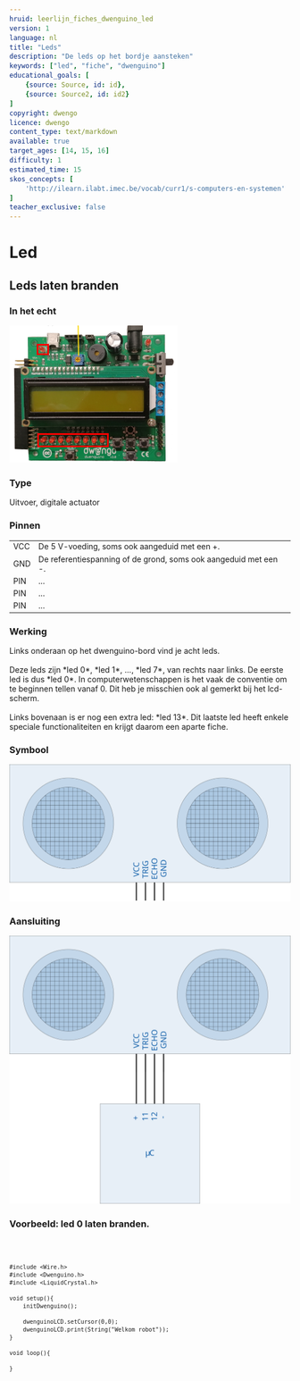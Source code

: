 ```yaml
---
hruid: leerlijn_fiches_dwenguino_led
version: 1
language: nl
title: "Leds"
description: "De leds op het bordje aansteken"
keywords: ["led", "fiche", "dwenguino"]
educational_goals: [
    {source: Source, id: id}, 
    {source: Source2, id: id2}
]
copyright: dwengo
licence: dwengo
content_type: text/markdown
available: true
target_ages: [14, 15, 16]
difficulty: 1
estimated_time: 15
skos_concepts: [
    'http://ilearn.ilabt.imec.be/vocab/curr1/s-computers-en-systemen'
]
teacher_exclusive: false
---
```


<div class="dwengo_content fiche">
    <h1 class="title">Led</h1>
    <h2 class="subtitle">Leds laten branden</h2>
    <div class="items">
        <div class="info_item item">
            <h3 class="info_item_title">In het echt</h3>
            <p class="info_item_content">
                <img src="img/leds.png" alt="Een afbeelding van de leds." title="Een afbeelding van de leds."></img>
            </p>
        </div>
        <div class="info_item item">
            <h3 class="info_item_title">Type</h3>
            <p class="info_item_content">
                Uitvoer, digitale actuator 
            </p>
        </div>
        <div class="info_item item">
            <h3 class="info_item_title">Pinnen</h3>
            <p class="info_item_content">
                <table>
                    <tr><td>VCC</td><td>De 5 V-voeding, soms ook aangeduid met een +.</td></tr>
                    <tr><td>GND</td><td>De referentiespanning of de grond, soms ook aangeduid met een -.</td></tr>
                    <tr><td>PIN</td><td>...</td></tr>
                    <tr><td>PIN</td><td>...</td></tr>
                    <tr><td>PIN</td><td>...</td></tr>
                </table>
            </p>
        </div>
        <div class="info_item item">
            <h3 class="info_item_title">Werking</h3>
            <p class="info_item_content">
               Links onderaan op het dwenguino-bord vind je acht leds.<br>
               <br>
               Deze leds zijn *led 0*, *led 1*, ..., *led 7*, van rechts naar links. De eerste led is dus *led 0*. In computerwetenschappen is het vaak de conventie om te beginnen tellen vanaf 0. Dit heb je misschien ook al gemerkt bij het lcd-scherm.<br>
               <br>
               Links bovenaan is er nog een extra led: *led 13*. Dit laatste led heeft enkele speciale functionaliteiten en krijgt daarom een aparte fiche.
            </p>
        </div>
        <div class="info_item item">
            <h3 class="info_item_title">Symbool</h3>
            <p class="info_item_content">
                <img src="img/icon.svg" title="LED symbool">
            </p>
        </div>
        <div class="info_item item">
            <h3 class="info_item_title">Aansluiting</h3>
            <p class="info_item_content">
                <img src="img/connection.svg" title="LED aansluiting" >
            </p>
        </div>
        <div class="example_item item">
            <h3 class="example_item_title">Voorbeeld: led 0 laten branden.</h3>
            <p class="example_item_content">
<pre>
<code class="language-arduino">
    
    #include <Wire.h>  
    #include <Dwenguino.h>
    #include <LiquidCrystal.h>

    void setup(){
        initDwenguino();

        dwenguinoLCD.setCursor(0,0);
        dwenguinoLCD.print(String("Welkom robot"));
    }

    void loop(){

    }
</code>
</pre> 
            </p>
        </div>
    </div>
</div>



